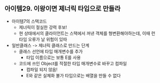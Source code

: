 ## 아이템29. 이왕이면 제너릭 타입으로 만들라
* 아이템7의 스택코드
	* 제너릭이 절실한 강력 후보!
	* 현 상태에서의 클라이언트는 스택에서 꺼낸 객체를 형변환해야하는데, 이때 런타임 오류가 날 위험이 있따
* 일반클래스 -> 제너릭 클래스로 만드는 단계
	* 클래스 선언에 타입 매개변수를 추가
		* 타입 이름으로는 보통 E를 사용
	* 코드에 쓰인 Object를 적절한 타입 매개변수로 바꾸고 컴파일
		* 컴파일 되지 않음!
		* E와 같은 실체화 불가 타입으로는 배열을 만들 수 없다
<!--stackedit_data:
eyJoaXN0b3J5IjpbLTIzNTU4OTMyNiwtMTQ5ODM0MTIzN119
-->